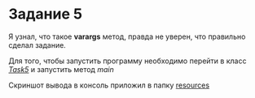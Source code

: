 # Задание 5

Я узнал, что такое **varargs** метод, правда не уверен, что правильно сделал задание.

Для того, чтобы запустить программу необходимо перейти в класс
[*Task5*](./Task5.java) и запустить метод *main*

Скриншот вывода в консоль приложил в папку [resources](./resources)
